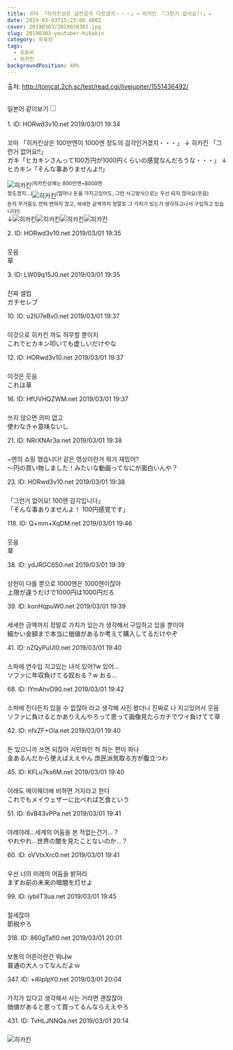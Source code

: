 ```yaml
---
title: 꼬마 「히카킨상은 금전감각 다르겠지・・・」→ 히카킨 「그런거 없어요!!」→
date: 2019-03-03T15:23:00.400Z
cover: 20190303/2019030301.jpg
slug: 20190303-youtuber-hikakin
category: 유튜브
tags:
  - 유튜버
  - 히카킨
backgroundPosition: 40%
---
```

<div><p class="source">출처: <a href="http://tomcat.2ch.sc/test/read.cgi/livejupiter/1551436492/" target="_blank" rel="noopener nofollow noreferrer">http://tomcat.2ch.sc/test/read.cgi/livejupiter/1551436492/</a></p><br><label for="twolang">일본어 같이보기</label><input type="checkbox" id="twolang"><br><br><div class="commentbox0"><div class="content1"><div class="id">1. ID: <span class="op">HORwd3v10.net</span> <span title="2019/03/01(金) 19:34:52.15">2019/03/01 19:34</span></div><div style="padding-top: 10px;"><p class="content">꼬마 「히카킨상은 100만엔이 1000엔 정도의 감각인거겠지・・・」
↓
히카킨 「그런거 없어요!!」<br><span class="jp">ガキ「ヒカキンさんって100万円が1000円くらいの感覚なんだろうな・・・」
↓
ヒカキン「そんな事ありませんよ!!」</span></p>

![히카킨](/assets/20190303/2019030302.jpg "히카킨")<sup>(히카킨상에는 800만엔=8000엔<br>정도겠지...)</sup>![히카킨](/assets/20190303/2019030303.jpg "히카킨")<sup>(얼마나 돈을 가지고있어도, 그런 사고방식으로는 우선 되지 않아요(웃음)<br>돈의 무거움도 전혀 변하지 않고, 세세한 금액까지 정말로 그 가치가 있는가 생각하고나서 구입하고 있습니다!)</sup><br>↓![히카킨](/assets/20190303/2019030304.jpg "히카킨")![히카킨](/assets/20190303/2019030305.jpg "히카킨")![히카킨](/assets/20190303/2019030306.jpg "히카킨")![히카킨](/assets/20190303/2019030307.jpg "히카킨")</div></div></div><div class="commentbox1"><div class="content1"><div class="id">2. ID: <span class="op">HORwd3v10.net</span> <span title="2019/03/01(金) 19:35:23.93">2019/03/01 19:35</span></div><div style="padding-top: 10px;"><p class="content">웃음<br><span class="jp">草</span> </p></div></div></div><div class="commentbox1"><div class="content1"><div class="id">3. ID: <span>LW09q15J0.net</span> <span title="2019/03/01(金) 19:35:44.15">2019/03/01 19:35</span></div><div style="padding-top: 10px;"><p class="content">진짜 셀럽<br><span class="jp">ガチセレブ</span> </p></div></div></div><div class="commentbox1"><div class="content1"><div class="id">10. ID: <span>u2lU7eBv0.net</span> <span title="2019/03/01(金) 19:37:04.02">2019/03/01 19:37</span></div><div style="padding-top: 10px;"><p class="content">이것으로 히카킨 까도 허무할 뿐이지<br><span class="jp">これでヒカキン叩いても虚しいだけやな</span> </p></div></div></div><div class="commentbox1"><div class="content1"><div class="id">12. ID: <span class="op">HORwd3v10.net</span> <span title="2019/03/01(金) 19:37:09.41">2019/03/01 19:37</span></div><div style="padding-top: 10px;"><p class="content">이것은 웃음<br><span class="jp">これは草</span> </p></div></div></div><div class="commentbox1"><div class="content1"><div class="id">16. ID: <span>HfUVHQZWM.net</span> <span title="2019/03/01(金) 19:37:29.59">2019/03/01 19:37</span></div><div style="padding-top: 10px;"><p class="content">쓰지 않으면 의미 없고<br><span class="jp">使わなきゃ意味ないし</span> </p></div></div></div><div class="commentbox1"><div class="content1"><div class="id">21. ID: <span>NRrXNAr3a.net</span> <span title="2019/03/01(金) 19:38:17.15">2019/03/01 19:38</span></div><div style="padding-top: 10px;"><p class="content">~엔의 쇼핑 했습니다! 같은 영상이란거 뭐가 재밌어?<br><span class="jp">〜円の買い物しました！みたいな動画ってなにが面白いんや？</span> </p></div></div></div><div class="commentbox1"><div class="content1"><div class="id">23. ID: <span class="op">HORwd3v10.net</span> <span title="2019/03/01(金) 19:38:23.79">2019/03/01 19:38</span></div><div style="padding-top: 10px;"><p class="content">「그런거 없어요! 100엔 감각입니다」<br><span class="jp">「そんな事ありませんよ！ 100円感覚です」</span> </p></div><div class="content2"><div class="id">118. ID: <span>Q+mm+XqDM.net</span> <span title="2019/03/01(金) 19:46:50.09">2019/03/01 19:46</span></div><div style="padding-top: 10px;"><p class="content">웃음<br><span class="jp">草</span> </p></div></div></div></div><div class="commentbox1"><div class="content1"><div class="id">38. ID: <span>ydJRGC6S0.net</span> <span title="2019/03/01(金) 19:39:51.34">2019/03/01 19:39</span></div><div style="padding-top: 10px;"><p class="content">상한이 다를 뿐으로 1000엔은 1000엔이잖아<br><span class="jp">上限が違うだけで1000円は1000円だろ</span> </p></div></div></div><div class="commentbox1"><div class="content1"><div class="id">39. ID: <span>konHqpuW0.net</span> <span title="2019/03/01(金) 19:39:55.91">2019/03/01 19:39</span></div><div style="padding-top: 10px;"><p class="content">세세한 금액까지 정말로 가치가 있는가 생각해서 구입하고 있을 뿐이야<br><span class="jp">細かい金額まで本当に価値があるか考えて購入してるだけやぞ</span> </p></div></div></div><div class="commentbox1"><div class="content1"><div class="id">41. ID: <span>nZQyPuUI0.net</span> <span title="2019/03/01(金) 19:40:06.30">2019/03/01 19:40</span></div><div style="padding-top: 10px;"><p class="content">소파에 연수입 지고있는 녀석 있어?w
있어…<br><span class="jp">ソファに年収負けてる奴おる？w
おる…</span> </p></div><div class="content2"><div class="id">68. ID: <span>IYmAhvD90.net</span> <span title="2019/03/01(金) 19:42:42.36">2019/03/01 19:42</span></div><div style="padding-top: 10px;"><p class="content">소파에 진다든지 있을 수 없잖아 라고 생각해 사진 봤더니 진짜로 나 지고있어서 웃음<br><span class="jp">ソファに負けるとかありえんやろって思って画像見たらガチでワイ負けてて草</span> </p></div></div></div></div><div class="commentbox1"><div class="content1"><div class="id">42. ID: <span>nfxZF+Ola.net</span> <span title="2019/03/01(金) 19:40:07.49">2019/03/01 19:40</span></div><div style="padding-top: 10px;"><p class="content">돈 있으니까 쓰면 되잖아
서민파인 척 하는 편이 화나<br><span class="jp">金あるんだから使えばええやん
庶民派気取る方が腹立つわ</span> </p></div></div></div><div class="commentbox1"><div class="content1"><div class="id">45. ID: <span>KFLu7ks6M.net</span> <span title="2019/03/01(金) 19:40:37.16">2019/03/01 19:40</span></div><div style="padding-top: 10px;"><p class="content">이래도 메이웨더에 비하면 거지라고 한다<br><span class="jp">これでもメイウェザーに比べれば乞食という</span> </p></div></div></div><div class="commentbox1"><div class="content1"><div class="id">51. ID: <span>6vB43vPPa.net</span> <span title="2019/03/01(金) 19:41:13.47">2019/03/01 19:41</span></div><div style="padding-top: 10px;"><p class="content">야레야레…세계의 어둠을 본 적없는건가…？<br><span class="jp">やれやれ…世界の闇を見たことないのか…？</span> </p></div><div class="content2"><div class="id">60. ID: <span>oVVtxXrc0.net</span> <span title="2019/03/01(金) 19:41:58.19">2019/03/01 19:41</span></div><div style="padding-top: 10px;"><p class="content">우선 너의 미래의 어둠을 밝혀라<br><span class="jp">まずお前の未来の暗闇を灯せよ</span> </p></div></div></div></div><div class="commentbox1"><div class="content1"><div class="id">99. ID: <span>iybiIT3ua.net</span> <span title="2019/03/01(金) 19:45:34.39">2019/03/01 19:45</span></div><div style="padding-top: 10px;"><p class="content">절세잖아<br><span class="jp">節税やろ</span> </p></div></div></div><div class="commentbox1"><div class="content1"><div class="id">318. ID: <span>860gTafl0.net</span> <span title="2019/03/01(金) 20:01:26.35">2019/03/01 20:01</span></div><div style="padding-top: 10px;"><p class="content">보통의 어른이란건 뭐냐w<br><span class="jp">普通の大人ってなんだよｗ</span> </p></div></div></div><div class="commentbox1"><div class="content1"><div class="id">347. ID: <span>+i6lpIpY0.net</span> <span title="2019/03/01(金) 20:04:52.29">2019/03/01 20:04</span></div><div style="padding-top: 10px;"><p class="content">가치가 있다고 생각해서 사는 거라면 괜찮잖아<br><span class="jp">価値があると思って買ってるんならええやろ</span> </p></div></div></div><div class="commentbox1"><div class="content1"><div class="id">431. ID: <span>TvHLJNNQa.net</span> <span title="2019/03/01(金) 20:14:43.45">2019/03/01 20:14</span></div><div style="padding-top: 10px;"><p class="content">![히카킨](/assets/20190303/2019030308.jpg "히카킨")</p></div></div></div></div>